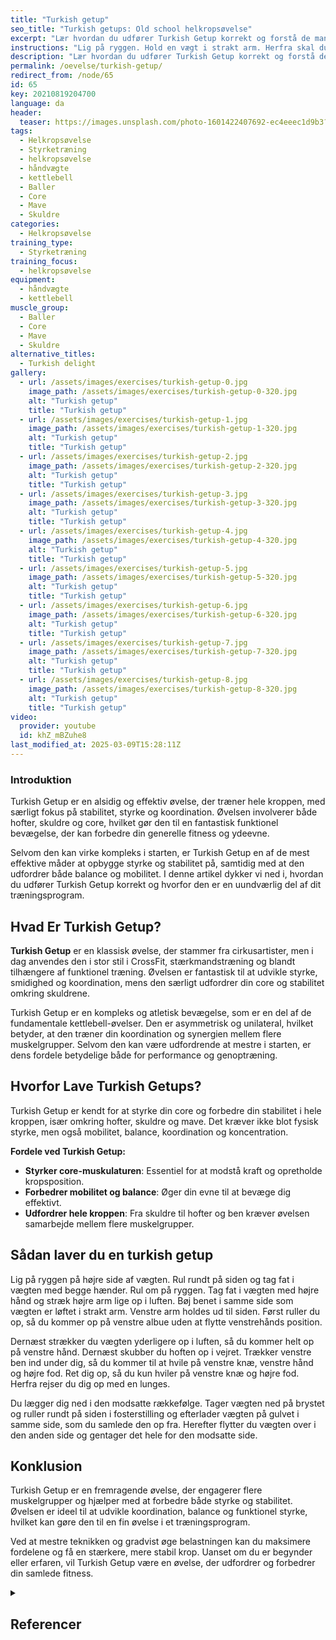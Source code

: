 ```yaml
---
title: "Turkish getup"
seo_title: "Turkish getups: Old school helkropsøvelse"
excerpt: "Lær hvordan du udfører Turkish Getup korrekt og forstå de mange fordele ved denne funktionelle øvelse. Få tips til teknik og progression, og opdag hvordan øvelsen kan forbedre din styrke, stabilitet og mobilitet."
instructions: "Lig på ryggen. Hold en vægt i strakt arm. Herfra skal du rejse dig op, mens du holder vægten over hovedet i strakt arm hele tiden. Læg dig ned igen."
description: "Lær hvordan du udfører Turkish Getup korrekt og forstå de mange fordele ved denne funktionelle øvelse. Få tips til teknik og progression, og opdag hvordan øvelsen kan forbedre din styrke, stabilitet og mobilitet."
permalink: /oevelse/turkish-getup/
redirect_from: /node/65
id: 65
key: 20210819204700
language: da
header:
  teaser: https://images.unsplash.com/photo-1601422407692-ec4eeec1d9b3?ixid=MnwxMjA3fDB8MHxzZWFyY2h8MTZ8fGV4ZXJjaXNlJTIwcHJvZ3JhbXxlbnwwfDB8MHx8&ixlib=rb-1.2.1&auto=format&fit=crop&w=400&q=60
tags:
  - Helkropsøvelse
  - Styrketræning
  - helkropsøvelse
  - håndvægte
  - kettlebell
  - Baller
  - Core
  - Mave
  - Skuldre
categories:
  - Helkropsøvelse
training_type:
  - Styrketræning
training_focus:
  - helkropsøvelse
equipment:
  - håndvægte
  - kettlebell
muscle_group:
  - Baller
  - Core
  - Mave
  - Skuldre
alternative_titles:
  - Turkish delight
gallery:
  - url: /assets/images/exercises/turkish-getup-0.jpg
    image_path: /assets/images/exercises/turkish-getup-0-320.jpg
    alt: "Turkish getup"
    title: "Turkish getup"
  - url: /assets/images/exercises/turkish-getup-1.jpg
    image_path: /assets/images/exercises/turkish-getup-1-320.jpg
    alt: "Turkish getup"
    title: "Turkish getup"
  - url: /assets/images/exercises/turkish-getup-2.jpg
    image_path: /assets/images/exercises/turkish-getup-2-320.jpg
    alt: "Turkish getup"
    title: "Turkish getup"
  - url: /assets/images/exercises/turkish-getup-3.jpg
    image_path: /assets/images/exercises/turkish-getup-3-320.jpg
    alt: "Turkish getup"
    title: "Turkish getup"
  - url: /assets/images/exercises/turkish-getup-4.jpg
    image_path: /assets/images/exercises/turkish-getup-4-320.jpg
    alt: "Turkish getup"
    title: "Turkish getup"
  - url: /assets/images/exercises/turkish-getup-5.jpg
    image_path: /assets/images/exercises/turkish-getup-5-320.jpg
    alt: "Turkish getup"
    title: "Turkish getup"
  - url: /assets/images/exercises/turkish-getup-6.jpg
    image_path: /assets/images/exercises/turkish-getup-6-320.jpg
    alt: "Turkish getup"
    title: "Turkish getup"
  - url: /assets/images/exercises/turkish-getup-7.jpg
    image_path: /assets/images/exercises/turkish-getup-7-320.jpg
    alt: "Turkish getup"
    title: "Turkish getup"
  - url: /assets/images/exercises/turkish-getup-8.jpg
    image_path: /assets/images/exercises/turkish-getup-8-320.jpg
    alt: "Turkish getup"
    title: "Turkish getup"
video:
  provider: youtube
  id: khZ_mBZuhe8
last_modified_at: 2025-03-09T15:28:11Z
---
```


### Introduktion

Turkish Getup er en alsidig og effektiv øvelse, der træner hele kroppen, med særligt fokus på stabilitet, styrke og koordination. Øvelsen involverer både hofter, skuldre og core, hvilket gør den til en fantastisk funktionel bevægelse, der kan forbedre din generelle fitness og ydeevne.

Selvom den kan virke kompleks i starten, er Turkish Getup en af de mest effektive måder at opbygge styrke og stabilitet på, samtidig med at den udfordrer både balance og mobilitet. I denne artikel dykker vi ned i, hvordan du udfører Turkish Getup korrekt og hvorfor den er en uundværlig del af dit træningsprogram.

## Hvad Er Turkish Getup?

**Turkish Getup** er en klassisk øvelse, der stammer fra cirkusartister, men i dag anvendes den i stor stil i CrossFit, stærkmandstræning og blandt tilhængere af funktionel træning. Øvelsen er fantastisk til at udvikle styrke, smidighed og koordination, mens den særligt udfordrer din core og stabilitet omkring skuldrene.

Turkish Getup er en kompleks og atletisk bevægelse, som er en del af de fundamentale kettlebell-øvelser. Den er asymmetrisk og unilateral, hvilket betyder, at den træner din koordination og synergien mellem flere muskelgrupper. Selvom den kan være udfordrende at mestre i starten, er dens fordele betydelige både for performance og genoptræning.

## Hvorfor Lave Turkish Getups?

Turkish Getup er kendt for at styrke din core og forbedre din stabilitet i hele kroppen, især omkring hofter, skuldre og mave. Det kræver ikke blot fysisk styrke, men også mobilitet, balance, koordination og koncentration.

**Fordele ved Turkish Getup:**

- **Styrker core-muskulaturen**: Essentiel for at modstå kraft og opretholde kropsposition.
- **Forbedrer mobilitet og balance**: Øger din evne til at bevæge dig effektivt.
- **Udfordrer hele kroppen**: Fra skuldre til hofter og ben kræver øvelsen samarbejde mellem flere muskelgrupper.

## Sådan laver du en turkish getup

Lig på ryggen på højre side af vægten. Rul rundt på siden og tag fat i vægten med begge hænder. Rul om på ryggen. Tag fat i vægten med højre hånd og stræk højre arm lige op i luften. Bøj benet i samme side som vægten er løftet i strakt arm. Venstre arm holdes ud til siden. Først ruller du op, så du kommer op på venstre albue uden at flytte venstrehånds position.

Dernæst strækker du vægten yderligere op i luften, så du kommer helt op på venstre hånd. Dernæst skubber du hoften op i vejret. Trækker venstre ben ind under dig, så du kommer til at hvile på venstre knæ, venstre hånd og højre fod. Ret dig op, så du kun hviler på venstre knæ og højre fod. Herfra rejser du dig op med en lunges.

Du lægger dig ned i den modsatte rækkefølge. Tager vægten ned på brystet og ruller rundt på siden i fosterstilling og efterlader vægten på gulvet i samme side, som du samlede den op fra. Herefter flytter du vægten over i den anden side og gentager det hele for den modsatte side.

## Konklusion

Turkish Getup er en fremragende øvelse, der engagerer flere muskelgrupper og hjælper med at forbedre både styrke og stabilitet. Øvelsen er ideel til at udvikle koordination, balance og funktionel styrke, hvilket kan gøre den til en fin øvelse i et træningsprogram.

Ved at mestre teknikken og gradvist øge belastningen kan du maksimere fordelene og få en stærkere, mere stabil krop. Uanset om du er begynder eller erfaren, vil Turkish Getup være en øvelse, der udfordrer og forbedrer din samlede fitness.

<details markdown="1" class="references">
  <summary><h2 id="references">Referencer</h2></summary>
- Jaiswal, P. R., Ramteke, S. U., & Shedge, S. (2024). Enhancing Athletic Performance: A Comprehensive Review on Kettlebell Training. Cureus, 16(2), e53497.
- Meigh, N. J., Keogh, J. W., Schram, B., & Hing, W. A. (2019). Kettlebell training in clinical practice: a scoping review. BMC Sports Science, Medicine and Rehabilitation, 11(1), 19.
- St-Onge, E., Robb, A., Beach, T. A., & Howarth, S. J. (2019). A descriptive analysis of shoulder muscle activities during individual stages of the Turkish Get-Up exercise. Journal of Bodywork and Movement Therapies, 23(1), 23-31.
</details>